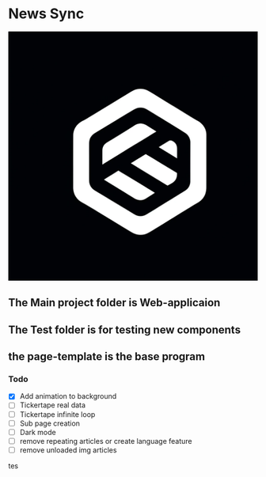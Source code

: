 # News Sync
![img](/Web-application/icons/icon.png)

## The Main project folder is Web-applicaion
## The Test folder is for testing new components
## the page-template is the base program

### Todo

- [x] Add animation to background
- [ ] Tickertape real data
- [ ] Tickertape infinite loop
- [ ] Sub page creation
- [ ] Dark mode
- [ ] remove repeating articles or create language feature
- [ ] remove unloaded img articles

tes